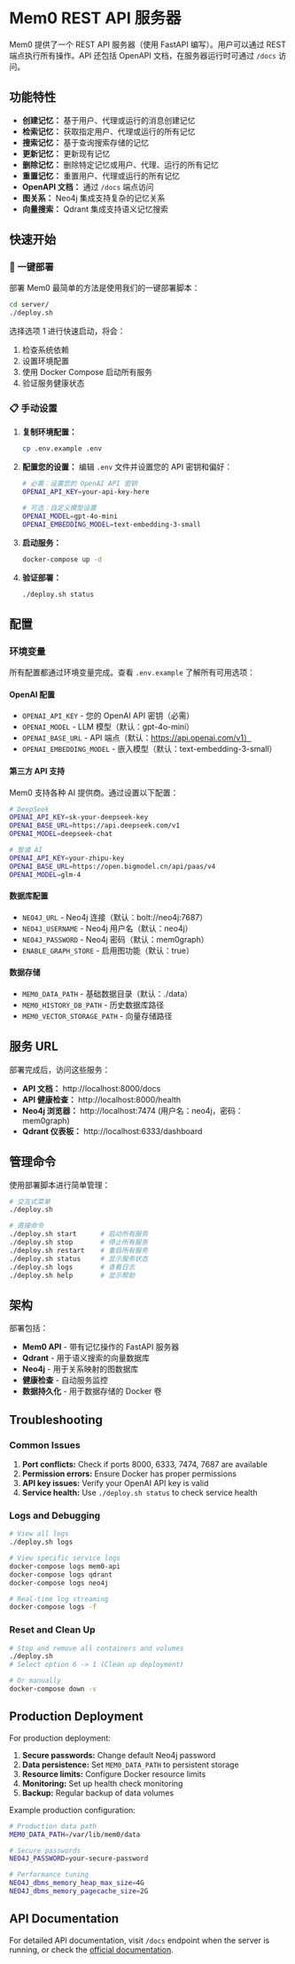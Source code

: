 # Mem0 REST API 服务器

Mem0 提供了一个 REST API 服务器（使用 FastAPI 编写）。用户可以通过 REST 端点执行所有操作。API 还包括 OpenAPI 文档，在服务器运行时可通过 `/docs` 访问。

## 功能特性

- **创建记忆：** 基于用户、代理或运行的消息创建记忆
- **检索记忆：** 获取指定用户、代理或运行的所有记忆
- **搜索记忆：** 基于查询搜索存储的记忆
- **更新记忆：** 更新现有记忆
- **删除记忆：** 删除特定记忆或用户、代理、运行的所有记忆
- **重置记忆：** 重置用户、代理或运行的所有记忆
- **OpenAPI 文档：** 通过 `/docs` 端点访问
- **图关系：** Neo4j 集成支持复杂的记忆关系
- **向量搜索：** Qdrant 集成支持语义记忆搜索

## 快速开始

### 🚀 一键部署

部署 Mem0 最简单的方法是使用我们的一键部署脚本：

```bash
cd server/
./deploy.sh
```

选择选项 1 进行快速启动，将会：
1. 检查系统依赖
2. 设置环境配置
3. 使用 Docker Compose 启动所有服务
4. 验证服务健康状态

### 📋 手动设置

1. **复制环境配置：**
   ```bash
   cp .env.example .env
   ```

2. **配置您的设置：**
   编辑 `.env` 文件并设置您的 API 密钥和偏好：
   ```bash
   # 必需：设置您的 OpenAI API 密钥
   OPENAI_API_KEY=your-api-key-here

   # 可选：自定义模型设置
   OPENAI_MODEL=gpt-4o-mini
   OPENAI_EMBEDDING_MODEL=text-embedding-3-small
   ```

3. **启动服务：**
   ```bash
   docker-compose up -d
   ```

4. **验证部署：**
   ```bash
   ./deploy.sh status
   ```

## 配置

### 环境变量

所有配置都通过环境变量完成。查看 `.env.example` 了解所有可用选项：

#### OpenAI 配置
- `OPENAI_API_KEY` - 您的 OpenAI API 密钥（必需）
- `OPENAI_MODEL` - LLM 模型（默认：gpt-4o-mini）
- `OPENAI_BASE_URL` - API 端点（默认：https://api.openai.com/v1）
- `OPENAI_EMBEDDING_MODEL` - 嵌入模型（默认：text-embedding-3-small）

#### 第三方 API 支持
Mem0 支持各种 AI 提供商。通过设置以下配置：
```bash
# DeepSeek
OPENAI_API_KEY=sk-your-deepseek-key
OPENAI_BASE_URL=https://api.deepseek.com/v1
OPENAI_MODEL=deepseek-chat

# 智谱 AI
OPENAI_API_KEY=your-zhipu-key
OPENAI_BASE_URL=https://open.bigmodel.cn/api/paas/v4
OPENAI_MODEL=glm-4
```

#### 数据库配置
- `NEO4J_URL` - Neo4j 连接（默认：bolt://neo4j:7687）
- `NEO4J_USERNAME` - Neo4j 用户名（默认：neo4j）
- `NEO4J_PASSWORD` - Neo4j 密码（默认：mem0graph）
- `ENABLE_GRAPH_STORE` - 启用图功能（默认：true）

#### 数据存储
- `MEM0_DATA_PATH` - 基础数据目录（默认：./data）
- `MEM0_HISTORY_DB_PATH` - 历史数据库路径
- `MEM0_VECTOR_STORAGE_PATH` - 向量存储路径

## 服务 URL

部署完成后，访问这些服务：

- **API 文档：** http://localhost:8000/docs
- **API 健康检查：** http://localhost:8000/health
- **Neo4j 浏览器：** http://localhost:7474 (用户名：neo4j，密码：mem0graph)
- **Qdrant 仪表板：** http://localhost:6333/dashboard

## 管理命令

使用部署脚本进行简单管理：

```bash
# 交互式菜单
./deploy.sh

# 直接命令
./deploy.sh start      # 启动所有服务
./deploy.sh stop       # 停止所有服务
./deploy.sh restart    # 重启所有服务
./deploy.sh status     # 显示服务状态
./deploy.sh logs       # 查看日志
./deploy.sh help       # 显示帮助
```

## 架构

部署包括：

- **Mem0 API** - 带有记忆操作的 FastAPI 服务器
- **Qdrant** - 用于语义搜索的向量数据库
- **Neo4j** - 用于关系映射的图数据库
- **健康检查** - 自动服务监控
- **数据持久化** - 用于数据存储的 Docker 卷

## Troubleshooting

### Common Issues

1. **Port conflicts:** Check if ports 8000, 6333, 7474, 7687 are available
2. **Permission errors:** Ensure Docker has proper permissions
3. **API key issues:** Verify your OpenAI API key is valid
4. **Service health:** Use `./deploy.sh status` to check service health

### Logs and Debugging

```bash
# View all logs
./deploy.sh logs

# View specific service logs
docker-compose logs mem0-api
docker-compose logs qdrant
docker-compose logs neo4j

# Real-time log streaming
docker-compose logs -f
```

### Reset and Clean Up

```bash
# Stop and remove all containers and volumes
./deploy.sh
# Select option 6 -> 1 (Clean up deployment)

# Or manually
docker-compose down -v
```

## Production Deployment

For production deployment:

1. **Secure passwords:** Change default Neo4j password
2. **Data persistence:** Set `MEM0_DATA_PATH` to persistent storage
3. **Resource limits:** Configure Docker resource limits
4. **Monitoring:** Set up health check monitoring
5. **Backup:** Regular backup of data volumes

Example production configuration:
```bash
# Production data path
MEM0_DATA_PATH=/var/lib/mem0/data

# Secure passwords
NEO4J_PASSWORD=your-secure-password

# Performance tuning
NEO4J_dbms_memory_heap_max_size=4G
NEO4J_dbms_memory_pagecache_size=2G
```

## API Documentation

For detailed API documentation, visit `/docs` endpoint when the server is running, or check the [official documentation](https://docs.mem0.ai/open-source/features/rest-api).
